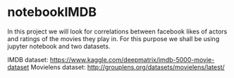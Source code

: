 # notebookIMDB

In this project we will look for correlations between facebook likes of actors and ratings of the movies they play in.
For this purpose we shall be using jupyter notebook and two datasets.

IMDB dataset: https://www.kaggle.com/deepmatrix/imdb-5000-movie-dataset
Movielens dataset: http://grouplens.org/datasets/movielens/latest/
